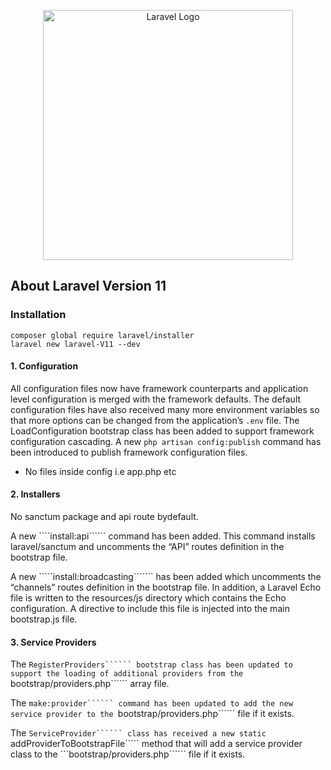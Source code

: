 <p align="center"><a href="https://laravel.com" target="_blank"><img src="https://raw.githubusercontent.com/laravel/art/master/logo-lockup/5%20SVG/2%20CMYK/1%20Full%20Color/laravel-logolockup-cmyk-red.svg" width="400" alt="Laravel Logo"></a></p>



## About Laravel Version 11

### Installation

`````
composer global require laravel/installer
laravel new laravel-V11 --dev 
````````

#### 1. Configuration
All configuration files now have framework counterparts and application level configuration is merged with the framework defaults. The default configuration files have also received many more environment variables so that more options can be changed from the application’s `````.env````` file. The LoadConfiguration bootstrap class has been added to support framework configuration cascading. A new ``````php artisan config:publish`````` command has been introduced to publish framework configuration files.

- No files inside config i.e app.php etc

#### 2. Installers

No sanctum package and api route bydefault.

A new ````install:api`````` command has been added. This command installs laravel/sanctum and uncomments the “API” routes definition in the bootstrap file.

A new `````install:broadcasting``````` has been added which uncomments the “channels” routes definition in the bootstrap file. In addition, a Laravel Echo file is written to the resources/js directory which contains the Echo configuration. A directive to include this file is injected into the main bootstrap.js file.

#### 3. Service Providers

The ````RegisterProviders`````` bootstrap class has been updated to support the loading of additional providers from the ````bootstrap/providers.php`````` array file.

The `````make:provider`````` command has been updated to add the new service provider to the `````bootstrap/providers.php`````` file if it exists.

The `````ServiceProvider`````` class has received a new static `````addProviderToBootstrapFile````` method that will add a service provider class to the ```bootstrap/providers.php`````` file if it exists.

